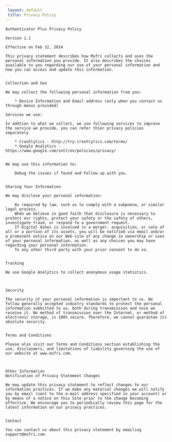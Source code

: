```yaml
---
 layout: default
 title: Privacy Policy
---
```

 

    Authenticator Plus Privacy Policy
    
    Version 1.1
    
    Effective on Feb 12, 2014
    
    This privacy statement describes how Mufri collects and uses the personal information you provide. It also describes the choices available to you regarding our use of your personal information and how you can access and update this information.
    
    
    Collection and Use
    
    We may collect the following personal information from you:
    
        * Device Information and Email address (only when you contact us through menus provided)
        
    Services we use:
    
    In addtion to what we collect, we use following services to improve the service we provide, you can refer thier privacy policies separately
    
        * Crashlytics - http://try.crashlytics.com/terms/
        * Google Analytics - https://www.google.com/intl/en/policies/privacy/
    
    
    We may use this information to:
    
        Debug the issues if found and Follow up with you.
    
    
    Sharing Your Information
    
    We may disclose your personal information:
    
        As required by law, such as to comply with a subpoena, or similar legal process.
        When we believe in good faith that disclosure is necessary to protect our rights, protect your safety or the safety of others, investigate fraud, or respond to a government request.
        If Digital Ashes is involved in a merger, acquisition, or sale of all or a portion of its assets, you will be notified via email and/or a prominent notice on our Web site of any change in ownership or uses of your personal information, as well as any choices you may have regarding your personal information.
        To any other third party with your prior consent to do so.
    
    
    Tracking
    
    We use Google Analytics to collect anonymous usage statistics.
    
    
    
    Security
    
    The security of your personal information is important to us. We follow generally accepted industry standards to protect the personal information submitted to us, both during transmission and once we receive it. No method of transmission over the Internet, or method of electronic storage, is 100% secure. Therefore, we cannot guarantee its absolute security.
    
    
    Terms and Conditions
    
    Please also visit our Terms and Conditions section establishing the use, disclaimers, and limitations of liability governing the use of our website at www.mufri.com.
    
    
    
    Other Information
    Notification of Privacy Statement Changes
    
    We may update this privacy statement to reflect changes to our information practices. If we make any material changes we will notify you by email (sent to the e-mail address specified in your account) or by means of a notice on this Site prior to the change becoming effective. We encourage you to periodically review this page for the latest information on our privacy practices.
    
    
    Contact
    
    You can contact us about this privacy statement by emailing support@mufri.com.
